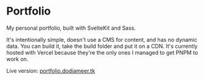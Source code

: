 # Portfolio

My personal portfolio, built with SvelteKit and Sass.

It's intentionally simple, doesn't use a CMS for content, and has no dynamic data. You can build it, take the build folder and put it on a CDN. It's currently hosted with Vercel because they're the only ones I managed to get PNPM to work on.

Live version: [portfolio.dodiameer.tk](https://portfolio.dodiameer.tk/home)
